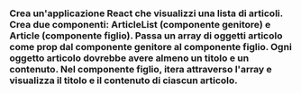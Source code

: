 ### Crea un'applicazione React che visualizzi una lista di articoli. Crea due componenti: ArticleList (componente genitore) e Article (componente figlio). Passa un array di oggetti articolo come prop dal componente genitore al componente figlio. Ogni oggetto articolo dovrebbe avere almeno un titolo e un contenuto. Nel componente figlio, itera attraverso l'array e visualizza il titolo e il contenuto di ciascun articolo.